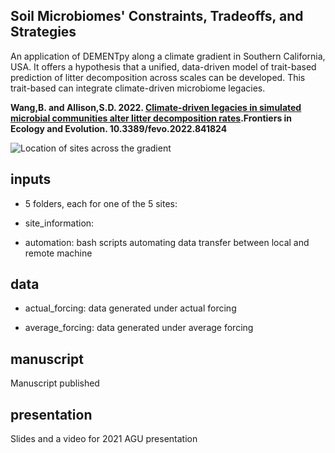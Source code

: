 ## Soil Microbiomes' Constraints, Tradeoffs, and Strategies 

An application of DEMENTpy along a climate gradient in Southern California, USA. It offers a hypothesis that a unified, data-driven model of trait-based prediction of litter decomposition across scales can be developed. This trait-based can integrate climate-driven microbiome legacies.

**Wang,B. and Allison,S.D. 2022. [Climate-driven legacies in simulated microbial communities alter litter decomposition rates](https://www.frontiersin.org/articles/10.3389/fevo.2022.841824).Frontiers in Ecology and Evolution. 10.3389/fevo.2022.841824**

![Location of sites across the gradient](https://github.com/bioatmosphere/microbiome-climate-gradient/blob/master/inputs/site_information/figures/site_location.jpg)

## inputs
- 5 folders, each for one of the 5 sites:

- site_information:

- automation: bash scripts automating data transfer between local and remote machine

## data
- actual_forcing: data generated under actual forcing

- average_forcing: data generated under average forcing

## manuscript

Manuscript published 

## presentation

Slides and a video for 2021 AGU presentation
